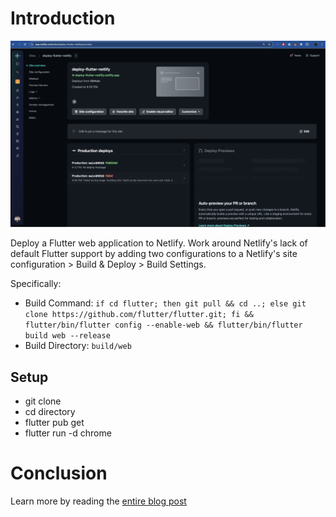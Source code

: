 # Introduction

![Preview](deploy-flutter-netlify.png)

Deploy a Flutter web application to Netlify. Work around Netlify's lack of default Flutter support by adding two configurations to a Netlify's site configuration > Build & Deploy > Build Settings.

Specifically:

- Build Command:
  `if cd flutter; then git pull && cd ..; else git clone https://github.com/flutter/flutter.git; fi && flutter/bin/flutter config --enable-web && flutter/bin/flutter build web --release`
- Build Directory:
  `build/web`

## Setup

- git clone
- cd directory
- flutter pub get
- flutter run -d chrome

# Conclusion

Learn more by reading the [entire blog post](https://loi-tran-blog.netlify.app/blog/flutter-netlify-deploy)
